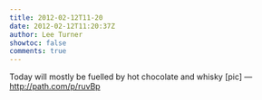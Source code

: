 ```yaml
---
title: 2012-02-12T11-20
date: 2012-02-12T11:20:37Z
author: Lee Turner
showtoc: false
comments: true
---
```


Today will mostly be fuelled by hot chocolate and whisky [pic] — http://path.com/p/ruvBp

